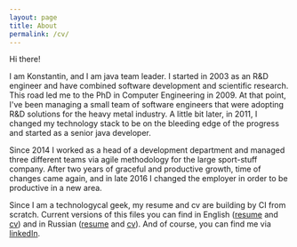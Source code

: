 ```yaml
---
layout: page
title: About
permalink: /cv/
---
```

Hi there!

I am Konstantin, and I am java team leader. I started in 2003 as an R&D engineer and have combined software development and scientific research. This road led me to the PhD in Computer Engineering in 2009. At that point, I've been managing a small team of software engineers that were adopting R&D solutions for the heavy metal industry. A little bit later, in 2011, I changed my technology stack to be on the bleeding edge of the progress and started as a senior java developer.

Since 2014 I worked as a head of a development department and managed three different teams via agile methodology for the large sport-stuff company. After two years of graceful and productive growth, time of changes came again, and in late 2016 I changed the employer in order to be productive in a new area.  

Since I am a technologycal geek, my resume and cv are building by CI from scratch. Current versions of this files you can find in English ([resume][cv-en-short] and [cv][cv-en-full]) and in Russian ([resume][cv-ru-short] and [cv][cv-ru-full]). And of course, you can find me via [linkedIn][cv-linkedin].


[cv-en-full]: https://www.dropbox.com/s/jhai7cyf183thkv/groshev_ka_en.pdf?dl=0
[cv-en-short]: https://www.dropbox.com/s/jhai7cyf183thkv/groshev_ka_en.pdf?dl=0
[cv-ru-full]: https://www.dropbox.com/s/jhai7cyf183thkv/groshev_ka_en.pdf?dl=0
[cv-ru-short]: https://www.dropbox.com/s/jhai7cyf183thkv/groshev_ka_en.pdf?dl=0
[cv-linkedin]: http://www.linkedin.com/pub/konstantin-groshev/